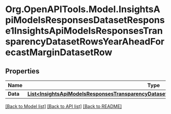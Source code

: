 # Org.OpenAPITools.Model.InsightsApiModelsResponsesDatasetResponse1InsightsApiModelsResponsesTransparencyDatasetRowsYearAheadForecastMarginDatasetRow

## Properties

Name | Type | Description | Notes
------------ | ------------- | ------------- | -------------
**Data** | [**List&lt;InsightsApiModelsResponsesTransparencyDatasetRowsYearAheadForecastMarginDatasetRow&gt;**](InsightsApiModelsResponsesTransparencyDatasetRowsYearAheadForecastMarginDatasetRow.md) |  | [optional] 

[[Back to Model list]](../README.md#documentation-for-models) [[Back to API list]](../README.md#documentation-for-api-endpoints) [[Back to README]](../README.md)

